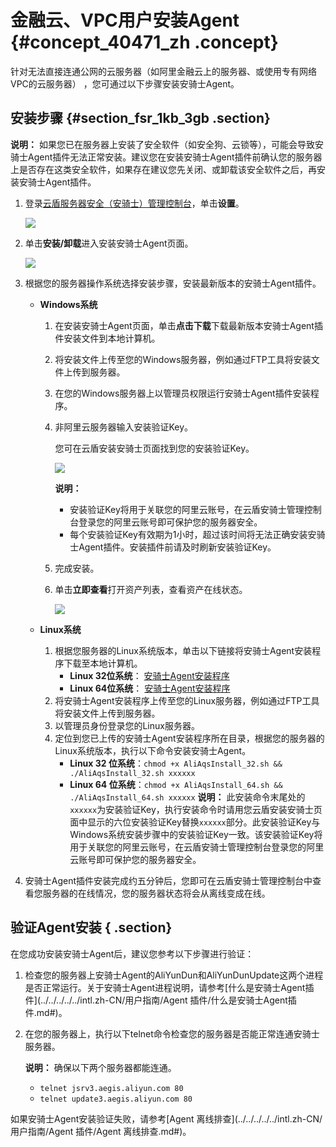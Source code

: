 # 金融云、VPC用户安装Agent {#concept_40471_zh .concept}

针对无法直接连通公网的云服务器（如阿里金融云上的服务器、或使用专有网络VPC的云服务器） ，您可通过以下步骤安装安骑士Agent。

## 安装步骤 {#section_fsr_1kb_3gb .section}

**说明：** 如果您已在服务器上安装了安全软件（如安全狗、云锁等），可能会导致安骑士Agent插件无法正常安装。建议您在安装安骑士Agent插件前确认您的服务器上是否存在这类安全软件，如果存在建议您先关闭、或卸载该安全软件之后，再安装安骑士Agent插件。

1.  登录[云盾服务器安全（安骑士）管理控制台](https://account.alibabacloud.com/login/login.htm)，单击**设置**。

    ![](http://static-aliyun-doc.oss-cn-hangzhou.aliyuncs.com/assets/img/82028/155263357735654_zh-CN.png)

2.  单击**安装/卸载**进入安装安骑士Agent页面。

    ![](http://static-aliyun-doc.oss-cn-hangzhou.aliyuncs.com/assets/img/82028/155263357835655_zh-CN.png)

3.  根据您的服务器操作系统选择安装步骤，安装最新版本的安骑士Agent插件。
    -   **Windows系统** 
        1.  在安装安骑士Agent页面，单击**点击下载**下载最新版本安骑士Agent插件安装文件到本地计算机。
        2.  将安装文件上传至您的Windows服务器，例如通过FTP工具将安装文件上传到服务器。
        3.  在您的Windows服务器上以管理员权限运行安骑士Agent插件安装程序。
        4.  非阿里云服务器输入安装验证Key。

            您可在云盾安装安骑士页面找到您的安装验证Key。

            ![](http://static-aliyun-doc.oss-cn-hangzhou.aliyuncs.com/assets/img/82028/155263357835656_zh-CN.png)

            **说明：** 

            -   安装验证Key将用于关联您的阿里云账号，在云盾安骑士管理控制台登录您的阿里云账号即可保护您的服务器安全。
            -   每个安装验证Key有效期为1小时，超过该时间将无法正确安装安骑士Agent插件。安装插件前请及时刷新安装验证Key。
        5.  完成安装。
        6.  单击**立即查看**打开资产列表，查看资产在线状态。

            ![](http://static-aliyun-doc.oss-cn-hangzhou.aliyuncs.com/assets/img/82028/155263357835658_zh-CN.png)

    -   **Linux系统** 

        1.  根据您服务器的Linux系统版本，单击以下链接将安骑士Agent安装程序下载至本地计算机。
            -   **Linux 32位系统**： [安骑士Agent安装程序](https://aegis.alicdn.com/download/AliAqsInstall_32.sh) 
            -   **Linux 64位系统**： [安骑士Agent安装程序](https://aegis.alicdn.com/download/AliAqsInstall_64.sh) 
        2.  将安骑士Agent安装程序上传至您的Linux服务器，例如通过FTP工具将安装文件上传到服务器。
        3.  以管理员身份登录您的Linux服务器。
        4.  定位到您已上传的安骑士Agent安装程序所在目录，根据您的服务器的Linux系统版本，执行以下命令安装安骑士Agent。
            -   **Linux 32 位系统**：`chmod +x AliAqsInstall_32.sh && ./AliAqsInstall_32.sh xxxxxx` 
            -   **Linux 64 位系统**：`chmod +x AliAqsInstall_64.sh && ./AliAqsInstall_64.sh xxxxxx` 
        **说明：** 此安装命令末尾处的`xxxxxx`为安装验证Key，执行安装命令时请用您云盾安装安骑士页面中显示的六位安装验证Key替换`xxxxxx`部分。此安装验证Key与Windows系统安装步骤中的安装验证Key一致。该安装验证Key将用于关联您的阿里云账号，在云盾安骑士管理控制台登录您的阿里云账号即可保护您的服务器安全。

4.  安骑士Agent插件安装完成约五分钟后，您即可在云盾安骑士管理控制台中查看您服务器的在线情况，您的服务器状态将会从离线变成在线。

## 验证Agent安装 { .section}

在您成功安装安骑士Agent后，建议您参考以下步骤进行验证：

1.  检查您的服务器上安骑士Agent的AliYunDun和AliYunDunUpdate这两个进程是否正常运行。关于安骑士Agent进程说明，请参考[什么是安骑士Agent插件](../../../../../intl.zh-CN/用户指南/Agent 插件/什么是安骑士Agent插件.md#)。
2.  在您的服务器上，执行以下telnet命令检查您的服务器是否能正常连通安骑士服务器。

    **说明：** 确保以下两个服务器都能连通。

    -   `telnet jsrv3.aegis.aliyun.com 80` 
    -   `telnet update3.aegis.aliyun.com 80` 

如果安骑士Agent安装验证失败，请参考[Agent 离线排查](../../../../../intl.zh-CN/用户指南/Agent 插件/Agent 离线排查.md#)。

